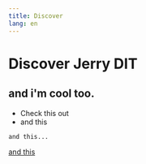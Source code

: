 ```yaml
---
title: Discover
lang: en
---
```


# Discover Jerry DIT

## and i'm cool too. 

* Check this out
* and this

`and this...`

[and this](http://simplon.co)